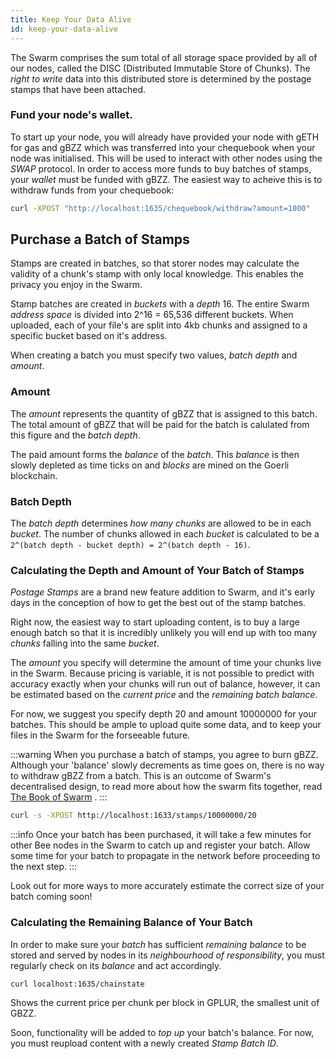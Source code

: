 ```yaml
---
title: Keep Your Data Alive
id: keep-your-data-alive
---
```


The Swarm comprises the sum total of all storage space provided by all of our nodes, called the DISC (Distributed Immutable Store of Chunks). The *right to write* data into this distributed store is determined by the postage stamps that have been attached.

### Fund your node's wallet.

To start up your node, you will already have provided your node with gETH for gas and gBZZ which was transferred into your chequebook when your node was initialised. This will be used to interact with other nodes using the *SWAP* protocol. In order to access more funds to buy batches of stamps, your *wallet* must be funded with gBZZ. The easiest way to acheive this is to withdraw funds from your chequebook:

```bash
curl -XPOST "http://localhost:1635/chequebook/withdraw?amount=1000"
```

## Purchase a Batch of Stamps

Stamps are created in batches, so that storer nodes may calculate the validity of a chunk's stamp with only local knowledge. This enables the privacy you enjoy in the Swarm.

Stamp batches are created in *buckets* with a *depth* 16. The entire Swarm *address space* is divided into 2^16 = 65,536 different buckets. When uploaded, each of your file's are split into 4kb chunks and assigned to a specific bucket based on it's address.

When creating a batch you must specify two values, *batch depth* and *amount*.

### Amount

The *amount* represents the quantity of gBZZ that is assigned to this batch. The total amount of gBZZ that will be paid for the batch is calulated from this figure and the *batch depth*.

The paid amount forms the *balance* of the *batch*. This *balance* is then slowly depleted as time ticks on and *blocks* are mined on the Goerli blockchain.

### Batch Depth

The *batch depth* determines *how many chunks* are allowed to be in each *bucket*. The number of chunks allowed in each *bucket* is calculated to be a `2^(batch depth - bucket depth) = 2^(batch depth - 16)`.

### Calculating the Depth and Amount of Your Batch of Stamps

*Postage Stamps* are a brand new feature addition to Swarm, and it's early days in the conception of how to get the best out of the stamp batches.

Right now, the easiest way to start uploading content, is to buy a large enough batch so that it is incredibly unlikely you will end up with too many *chunks* falling into the same *bucket*.

The *amount* you specify will determine the amount of time your chunks live in the Swarm. Because pricing is variable, it is not possible to predict with accuracy exactly when your chunks will run out of balance, however, it can be estimated based on the *current price* and the *remaining batch balance*.

For now, we suggest you specify depth 20 and amount 10000000 for your batches. This should be ample to upload quite some data, and to keep your files in the Swarm for the forseeable future.

:::warning
When you purchase a batch of stamps, you agree to burn gBZZ. Although your 'balance' slowly decrements as time goes on, there is no way to withdraw gBZZ from a batch. This is an outcome of Swarm's decentralised design, to read more about how the swarm fits together, read <a href="/the-book-of-swarm-viktor-tron-v1.0-pre-release7.pdf" target="_blank" rel="noopener noreferrer">The Book of Swarm</a> .
:::

```bash
curl -s -XPOST http://localhost:1633/stamps/10000000/20
```

:::info
Once your batch has been purchased, it will take a few minutes for other Bee nodes in the Swarm to catch up and register your batch. Allow some time for your batch to propagate in the network before proceeding to the next step.
:::

Look out for more ways to more accurately estimate the correct size of your batch coming soon!

### Calculating the Remaining Balance of Your Batch

In order to make sure your *batch* has sufficient *remaining balance* to be stored and served by nodes in its *neighbourhood of responsibility*, you must regularly check on its *balance* and act accordingly. 

```bash
curl localhost:1635/chainstate
```

Shows the current price per chunk per block in GPLUR, the smallest unit of GBZZ.

Soon, functionality will be added to *top up* your batch's balance. For now, you must reupload content with a newly created *Stamp Batch ID*.
